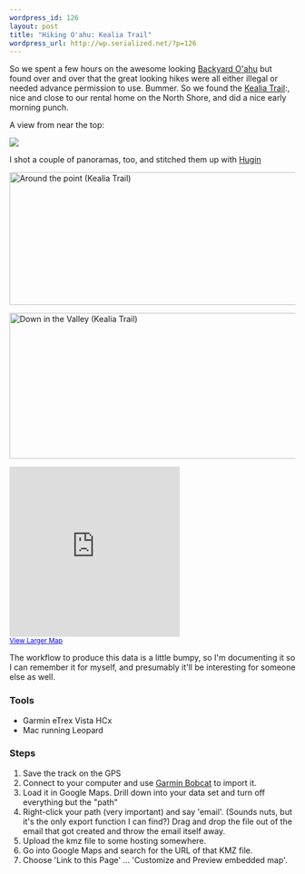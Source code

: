 ```yaml
--- 
wordpress_id: 126
layout: post
title: "Hiking O'ahu: Kealia Trail"
wordpress_url: http://wp.serialized.net/?p=126
---
```

<p>So we spent a few hours on the awesome looking <a href="http://backyardoahu.com">Backyard O'ahu</a> but found over and over that the great looking hikes were all either illegal or needed advance permission to use. Bummer. So we found the <a href="http://oahuhiking.com/kealia.htm">Kealia Trail</a>:, nice and close to our rental home on the North Shore, and did a nice early morning punch.</p>

<p>A view from near the top:</p>

<p><a href="http://www.flickr.com/photos/serialized/2659445558"><img src="http://farm4.static.flickr.com/3178/2659445558_bd4ff9ede2.jpg"/></a></p>


<p>I shot a couple of panoramas, too, and stitched them up with <a href="http://hugin.sourceforge.net/">Hugin</a></p>

<p><a href="http://www.flickr.com/photos/8668837@N02/2659490316" title="View 'Around the point (Kealia Trail)' on Flickr.com"><img src="http://farm4.static.flickr.com/3054/2659490316_a41a5d45a8_b.jpg" alt="Around the point (Kealia Trail)" border="0" width="1024" height="234" /></a></p>


<p><a href="http://www.flickr.com/photos/8668837@N02/2658662867" title="View 'Down in the Valley (Kealia Trail)' on Flickr.com"><img src="http://farm4.static.flickr.com/3279/2658662867_41de75c2af_b.jpg" alt="Down in the Valley (Kealia Trail)" border="0" width="1024" height="257" /></a></p>

<p><iframe width="300" height="300" frameborder="0" scrolling="no" marginheight="0" marginwidth="0" src="http://maps.google.com/maps?f=q&hl=en&geocode=&q=http:%2F%2Fserialized.net%2Fkealia_hike.kmz&ie=UTF8&t=k&s=AARTsJqdzoGtgHyK4ljD7mn8zA1hIaDYKA&ll=21.57516,-158.208575&spn=0.011973,0.012875&z=15&output=embed"></iframe><br /><small><a href="http://maps.google.com/maps?f=q&hl=en&geocode=&q=http:%2F%2Fserialized.net%2Fkealia_hike.kmz&ie=UTF8&t=k&ll=21.57516,-158.208575&spn=0.011973,0.012875&z=15&source=embed" style="color:#0000FF;text-align:left">View Larger Map</a></small></p>

The workflow to produce this data is a little bumpy, so I'm documenting it so I can remember it for myself, and presumably it'll be interesting for someone else as well.<br />
<h3>Tools</h3>
<ul>
<li>Garmin eTrex Vista HCx</li>
<li>Mac running Leopard</li>
</ul>

<h3>Steps</h3>
<ol>
<li>Save the track on the <span class="caps">GPS</span></li>
<li>Connect to your computer and use <a href="http://www8.garmin.com/support/download_details.jsp?id=3886">Garmin Bobcat</a> to import it.</li>
<li>Load it in Google Maps. Drill down into your data set and turn off everything but the "path"</li>
<li>Right-click your path (very important) and say 'email'. (Sounds nuts, but it's the only export function I can find?) Drag and drop the file out of the email that got created and throw the email itself away.</li>
<li>Upload the kmz file to some hosting somewhere.</li>
<li>Go into Google Maps and search for the <span class="caps">URL </span>of that <span class="caps">KMZ </span>file.</li>
<li>Choose 'Link to this Page' ... 'Customize and Preview embedded map'.</li>
</ol>
